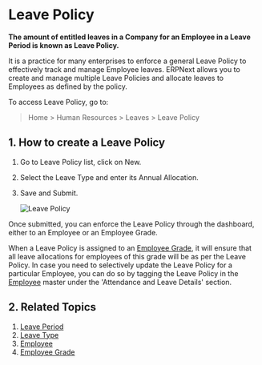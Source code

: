 # Leave Policy

**The amount of entitled leaves in a Company for an Employee in a Leave Period is known as Leave Policy.**

It is a practice for many enterprises to enforce a general Leave Policy to effectively track and manage Employee leaves. ERPNext allows you to create and manage multiple Leave Policies and allocate leaves to Employees as defined by the policy.

To access Leave Policy, go to:

> Home > Human Resources > Leaves > Leave Policy

## 1. How to create a Leave Policy

1. Go to Leave Policy list, click on New.
1. Select the Leave Type and enter its Annual Allocation.
1. Save and Submit.


	<img class="screenshot" alt="Leave Policy"
	src="{{docs_base_url}}/v13/assets/img/human-resources/leave-policy.png">


Once submitted, you can enforce the Leave Policy through the dashboard, either to an Employee or an Employee Grade.

When a Leave Policy is assigned to an [Employee Grade](/docs/v13/user/manual/en/human-resources/employee-grade), it will ensure that all leave allocations for employees of this grade will be as per the Leave Policy. In case you need to selectively update the Leave Policy for a particular Employee, you can do so by tagging the Leave Policy in the [Employee](/docs/v13/user/manual/en/human-resources/employee) master under the 'Attendance and Leave Details' section.




## 2. Related Topics

1. [Leave Period](/docs/v13/user/manual/en/human-resources/leave-period)
1. [Leave Type](/docs/v13/user/manual/en/human-resources/leave-type)
1. [Employee](/docs/v13/user/manual/en/human-resources/employee)
1. [Employee Grade](/docs/v13/user/manual/en/human-resources/employee-grade)
